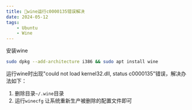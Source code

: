 ```yaml
---
title: 🫥wine运行c0000135错误解决
date: 2024-05-12
tags: 
    - Ubuntu
    - Wine
---
```


安装wine

```sh
sudo dpkg --add-architecture i386 && sudo apt install wine
```

运行wine时出现"could not load kernel32.dll, status c0000135"错误，解决办法如下：

1. 删除目录`~/.wine`目录
2. 运行`winecfg` 让系统重新生产被删除的配置文件即可
